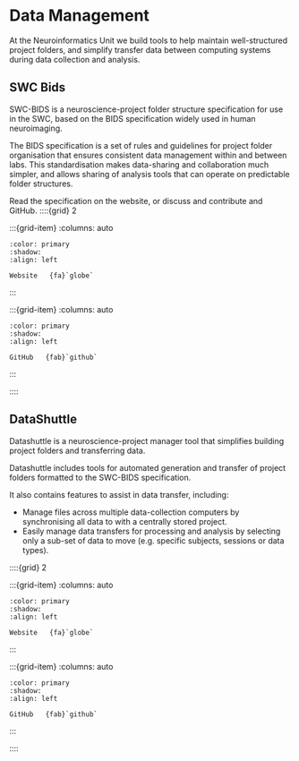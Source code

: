 # Data Management

At the Neuroinformatics Unit we build tools to help maintain well-structured project folders, and simplify transfer
data between computing systems during data collection and analysis.

## SWC Bids

SWC-BIDS is a neuroscience-project folder structure specification for use in the SWC, based on the BIDS specification widely used in human neuroimaging.

The BIDS specification is a set of rules and guidelines for project folder organisation that ensures consistent data management within and between labs. 
This standardisation makes data-sharing and collaboration much simpler, and allows sharing of analysis tools that can operate on predictable folder structures.

Read the specification on the website, or discuss and contribute and GitHub.
::::{grid} 2

:::{grid-item}
:columns: auto
```{button-link} https://swc-bids.neuroinformatics.dev
:color: primary
:shadow:
:align: left 

Website   {fa}`globe`
```
:::


:::{grid-item}
:columns: auto
```{button-link} https://github.com/neuroinformatics-unit/SWC-BIDS
:color: primary
:shadow:
:align: left 

GitHub   {fab}`github`
```
:::

::::


## DataShuttle

Datashuttle is a neuroscience-project manager tool that simplifies building project folders and transferring data.

Datashuttle includes tools for automated generation and transfer of project folders formatted to the SWC-BIDS specification. 

It also contains features to assist in data transfer, including:
* Manage files across multiple data-collection computers by synchronising 
all data to with a centrally stored project. 
* Easily manage data transfers for processing and analysis by selecting only a sub-set of data to move (e.g. specific subjects, sessions or data types).

::::{grid} 2

:::{grid-item}
:columns: auto
```{button-link} https://datashuttle.neuroinformatics.dev
:color: primary
:shadow:
:align: left 

Website   {fa}`globe`
```
:::

:::{grid-item}
:columns: auto
```{button-link} https://github.com/neuroinformatics-unit/datashuttle
:color: primary
:shadow:
:align: left 

GitHub   {fab}`github`
```
:::

::::


